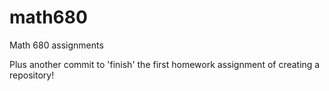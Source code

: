 # math680
Math 680 assignments

Plus another commit to 'finish' the first homework assignment of creating a repository!
